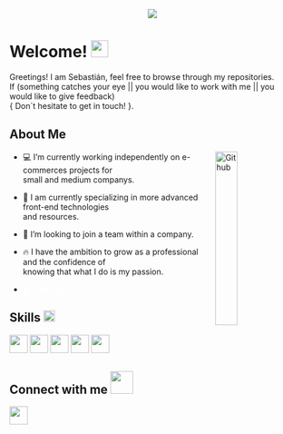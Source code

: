 <p align="center">
    <img  src="https://i.imgur.com/1DuCBOT.png">
</p>

<h1> Welcome! <img src = "https://raw.githubusercontent.com/MartinHeinz/MartinHeinz/master/wave.gif" width = 30px> </h1>
<p align='center'>
</p>

<div size='20px'> Greetings! I am Sebastián, feel free to browse through my repositories. <br/>
If (something catches your eye || you would like to work with me || you would like to give feedback) <br/>
    { Don´t hesitate to get in touch! }.
</div>

<h2> About Me</h2>

<img width="28%" align="right" alt="Github" src="https://i.imgur.com/Y7Ugnee.gif" />

- 💻 I’m currently working independently on e-commerces projects for </br> small and medium companys.
  
- 🔗 I am currently specializing in more advanced front-end technologies </br> and resources.
  
- 🏢 I’m looking to join a team within a company.
  
- 🔥 I have the ambition to grow as a professional and the confidence of </br> knowing that what I do is my passion.
  
- <a style="color: #ffffff" href = 'https://ssanjorge.netlify.app/'> 💼 Portfolio </a> 

<h2> Skills <img src = "https://media2.giphy.com/media/QssGEmpkyEOhBCb7e1/giphy.gif?cid=ecf05e47a0n3gi1bfqntqmob8g9aid1oyj2wr3ds3mg700bl&rid=giphy.gif" width = 20px> </h2>

<p>
<img width ='32px' src ='https://raw.githubusercontent.com/rahulbanerjee26/githubAboutMeGenerator/main/icons/html.svg'>
<img width ='32px' src ='https://raw.githubusercontent.com/rahulbanerjee26/githubAboutMeGenerator/main/icons/css.svg'>
<img width ='32px' src ='https://raw.githubusercontent.com/rahulbanerjee26/githubAboutMeGenerator/main/icons/javascript.svg'>
<img width ='32px' src ='https://raw.githubusercontent.com/rahulbanerjee26/githubAboutMeGenerator/main/icons/reactjs.svg'>
<img width ='32px' src ='https://raw.githubusercontent.com/rahulbanerjee26/githubAboutMeGenerator/main/icons/typescript.svg'></p>

<h2> Connect with me <img src='https://raw.githubusercontent.com/ShahriarShafin/ShahriarShafin/main/Assets/handshake.gif' width="40px"> </h2>
<p><a href = 'https://www.linkedin.com/in/sebasti%C3%A1n-sanjorge-60a943130/8'> <img width = '32px' align= 'center' src="https://raw.githubusercontent.com/rahulbanerjee26/githubAboutMeGenerator/main/icons/linked-in-alt.svg"/></a> 
</p>


